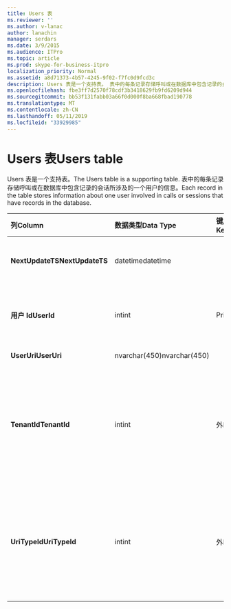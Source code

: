 ```yaml
---
title: Users 表
ms.reviewer: ''
ms.author: v-lanac
author: lanachin
manager: serdars
ms.date: 3/9/2015
ms.audience: ITPro
ms.topic: article
ms.prod: skype-for-business-itpro
localization_priority: Normal
ms.assetid: a8d71373-4b57-4245-9f02-f7fc0d9fcd3c
description: Users 表是一个支持表。 表中的每条记录存储呼叫或在数据库中包含记录的会话所涉及的一个用户的信息。
ms.openlocfilehash: fbe3ff7d2570f78cdf3b3418629fb9fd6209d944
ms.sourcegitcommit: bb53f131fabb03a66f0d000f8ba668fbad190778
ms.translationtype: MT
ms.contentlocale: zh-CN
ms.lasthandoff: 05/11/2019
ms.locfileid: "33929985"
---
```

# <a name="users-table"></a><span data-ttu-id="853dd-104">Users 表</span><span class="sxs-lookup"><span data-stu-id="853dd-104">Users table</span></span>
 
<span data-ttu-id="853dd-105">Users 表是一个支持表。</span><span class="sxs-lookup"><span data-stu-id="853dd-105">The Users table is a supporting table.</span></span> <span data-ttu-id="853dd-106">表中的每条记录存储呼叫或在数据库中包含记录的会话所涉及的一个用户的信息。</span><span class="sxs-lookup"><span data-stu-id="853dd-106">Each record in the table stores information about one user involved in calls or sessions that have records in the database.</span></span>
  
|<span data-ttu-id="853dd-107">**列**</span><span class="sxs-lookup"><span data-stu-id="853dd-107">**Column**</span></span>|<span data-ttu-id="853dd-108">**数据类型**</span><span class="sxs-lookup"><span data-stu-id="853dd-108">**Data Type**</span></span>|<span data-ttu-id="853dd-109">**键/索引**</span><span class="sxs-lookup"><span data-stu-id="853dd-109">**Key/Index**</span></span>|<span data-ttu-id="853dd-110">**详细信息**</span><span class="sxs-lookup"><span data-stu-id="853dd-110">**Details**</span></span>|
|:-----|:-----|:-----|:-----|
|<span data-ttu-id="853dd-111">**NextUpdateTS**</span><span class="sxs-lookup"><span data-stu-id="853dd-111">**NextUpdateTS**</span></span> <br/> |<span data-ttu-id="853dd-112">datetime</span><span class="sxs-lookup"><span data-stu-id="853dd-112">datetime</span></span>  <br/> ||<span data-ttu-id="853dd-113">供内部使用的时间戳。</span><span class="sxs-lookup"><span data-stu-id="853dd-113">Time stamp for internal use.</span></span>  <br/> |
|<span data-ttu-id="853dd-114">**用户 Id**</span><span class="sxs-lookup"><span data-stu-id="853dd-114">**UserId**</span></span> <br/> |<span data-ttu-id="853dd-115">int</span><span class="sxs-lookup"><span data-stu-id="853dd-115">int</span></span>  <br/> |<span data-ttu-id="853dd-116">Primary</span><span class="sxs-lookup"><span data-stu-id="853dd-116">Primary</span></span>  <br/> |<span data-ttu-id="853dd-117">标识此用户的唯一编号。</span><span class="sxs-lookup"><span data-stu-id="853dd-117">Unique number identifying this user.</span></span>  <br/> |
|<span data-ttu-id="853dd-118">**UserUri**</span><span class="sxs-lookup"><span data-stu-id="853dd-118">**UserUri**</span></span> <br/> |<span data-ttu-id="853dd-119">nvarchar(450)</span><span class="sxs-lookup"><span data-stu-id="853dd-119">nvarchar(450)</span></span>  <br/> | <br/> |<span data-ttu-id="853dd-120">用户 URI。</span><span class="sxs-lookup"><span data-stu-id="853dd-120">User URI.</span></span>  <br/> |
|<span data-ttu-id="853dd-121">**TenantId**</span><span class="sxs-lookup"><span data-stu-id="853dd-121">**TenantId**</span></span> <br/> |<span data-ttu-id="853dd-122">int</span><span class="sxs-lookup"><span data-stu-id="853dd-122">int</span></span>  <br/> |<span data-ttu-id="853dd-123">外</span><span class="sxs-lookup"><span data-stu-id="853dd-123">Foreign</span></span>  <br/> |<span data-ttu-id="853dd-124">此用户的租户 id。</span><span class="sxs-lookup"><span data-stu-id="853dd-124">This user's Tenant ID.</span></span> <span data-ttu-id="853dd-125">请参阅[Tenants 表](tenants.md)的详细信息。</span><span class="sxs-lookup"><span data-stu-id="853dd-125">See the [Tenants table](tenants.md) for more information.</span></span> <br/> |
|<span data-ttu-id="853dd-126">**UriTypeId**</span><span class="sxs-lookup"><span data-stu-id="853dd-126">**UriTypeId**</span></span> <br/> |<span data-ttu-id="853dd-127">int</span><span class="sxs-lookup"><span data-stu-id="853dd-127">int</span></span>  <br/> |<span data-ttu-id="853dd-128">外</span><span class="sxs-lookup"><span data-stu-id="853dd-128">Foreign</span></span>  <br/> |<span data-ttu-id="853dd-129">此用户的 URI 类型。</span><span class="sxs-lookup"><span data-stu-id="853dd-129">This user's URI type.</span></span> <span data-ttu-id="853dd-130">请参阅[UriTypes 表](uritypes.md)的详细信息。</span><span class="sxs-lookup"><span data-stu-id="853dd-130">See the [UriTypes table](uritypes.md) for more information.</span></span> <br/> |
   

